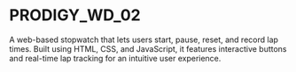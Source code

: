 # PRODIGY_WD_02
A web-based stopwatch that lets users start, pause, reset, and record lap times. Built using HTML, CSS, and JavaScript, it features interactive buttons and real-time lap tracking for an intuitive user experience.
